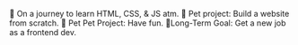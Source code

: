 🚀 On a journey to learn HTML, CSS, & JS atm. 
    🚀 Pet project: Build a website from scratch.
        🚀 Pet Pet Project: Have fun. 
              🚀Long-Term Goal: Get a new job as a frontend dev.


<!---
lgitp9000/lgitp9000 is a ✨ special ✨ repository because its `README.md` (this file) appears on your GitHub profile.
You can click the Preview link to take a look at your changes.
--->
